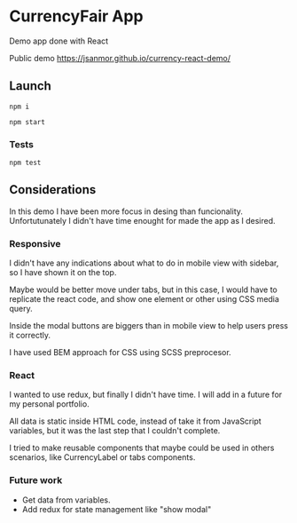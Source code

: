 # CurrencyFair App

Demo app done with React

Public demo  https://jsanmor.github.io/currency-react-demo/

## Launch

`npm i`

`npm start`

### Tests 
`npm test `

## Considerations
In this demo I have been more focus in desing than funcionality. Unfortutunately I didn't have time enought for made the app as I desired.

### Responsive

I didn't have any indications about what to do in mobile view with sidebar, so I have shown it on the top.

Maybe would be better move under tabs, but in this case, I would have to replicate the react code, and show one element or other using CSS media query.

Inside the modal buttons are biggers than in mobile view to help users press it correctly.

I have used BEM approach for CSS using SCSS preprocesor.

### React
I wanted to use redux, but finally I didn't have time.  I will add in a future for my personal portfolio. 

All data is static inside HTML code,  instead of take it from JavaScript variables, but it was the last step that I couldn't complete.

I tried to make reusable components that maybe could be used in others scenarios, like CurrencyLabel or tabs components.

### Future work
* Get data from variables. 
* Add redux for state management like "show modal"